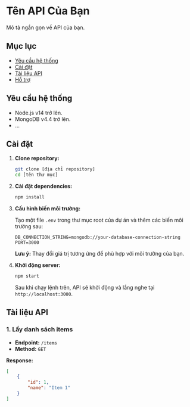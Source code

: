 # Tên API Của Bạn

Mô tả ngắn gọn về API của bạn.

## Mục lục

- [Yêu cầu hệ thống](#yeu-cau-he-thong)
- [Cài đặt](#cai-dat)
- [Tài liệu API](#tai-lieu-api)
- [Hỗ trợ](#ho-tro)

## Yêu cầu hệ thống <a name="yeu-cau-he-thong"></a>

- Node.js v14 trở lên.
- MongoDB v4.4 trở lên.
- ...

## Cài đặt <a name="cai-dat"></a>

1. **Clone repository:**

    ```bash
    git clone [địa chỉ repository]
    cd [tên thư mục]
    ```

2. **Cài đặt dependencies:**

    ```bash
    npm install
    ```

3. **Cấu hình biến môi trường:**

    Tạo một file `.env` trong thư mục root của dự án và thêm các biến môi trường sau:

    ```
    DB_CONNECTION_STRING=mongodb://your-database-connection-string
    PORT=3000
    ```

    **Lưu ý:** Thay đổi giá trị tương ứng để phù hợp với môi trường của bạn.

4. **Khởi động server:**

    ```bash
    npm start
    ```

    Sau khi chạy lệnh trên, API sẽ khởi động và lắng nghe tại `http://localhost:3000`.

## Tài liệu API <a name="tai-lieu-api"></a>

### 1. Lấy danh sách items

- **Endpoint:** `/items`
- **Method:** `GET`

**Response:**

```json
[
    {
        "id": 1,
        "name": "Item 1"
    }
]
